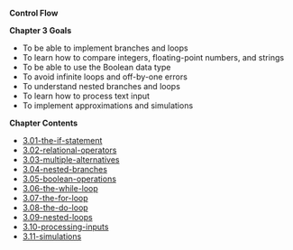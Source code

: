 **Control Flow**

**Chapter 3 Goals**

   * To be able to implement branches and loops
   * To learn how to compare integers, floating-point numbers, and strings
   * To be able to use the Boolean data type
   * To avoid infinite loops and off-by-one errors
   * To understand nested branches and loops
   * To learn how to process text input
   * To implement approximations and simulations

**Chapter Contents**

   * [3.01-the-if-statement](./3.01-the-if-statement)
   * [3.02-relational-operators](./3.02-relational-operators)
   * [3.03-multiple-alternatives](./3.03-multiple-alternatives)
   * [3.04-nested-branches](./3.04-nested-branches)
   * [3.05-boolean-operations](./3.05-boolean-operations)
   * [3.06-the-while-loop](./3.06-the-while-loop)
   * [3.07-the-for-loop](./3.07-the-for-loop)
   * [3.08-the-do-loop](./3.08-the-do-loop)
   * [3.09-nested-loops](./3.09-nested-loops)
   * [3.10-processing-inputs](./3.10-processing-inputs)
   * [3.11-simulations](./3.11-simulations)
